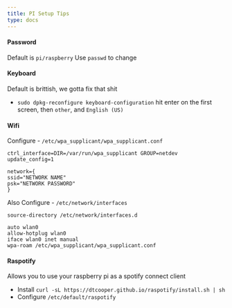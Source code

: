 ```yaml
---
title: PI Setup Tips
type: docs
---
```


#### Password

Default is `pi/raspberry`
Use `passwd` to change

#### Keyboard

Default is brittish, we gotta fix that shit
 * `sudo dpkg-reconfigure keyboard-configuration` hit enter on the first screen, then `other`, and `English (US)`

#### Wifi

Configure - `/etc/wpa_supplicant/wpa_supplicant.conf`

```
ctrl_interface=DIR=/var/run/wpa_supplicant GROUP=netdev
update_config=1

network={
ssid="NETWORK NAME"
psk="NETWORK PASSWORD"
}
```

Also Configure - `/etc/network/interfaces`

```
source-directory /etc/network/interfaces.d

auto wlan0
allow-hotplug wlan0
iface wlan0 inet manual
wpa-roam /etc/wpa_supplicant/wpa_supplicant.conf
```

#### Raspotify
Allows you to use your raspberry pi as a spotify connect client

* Install `curl -sL https://dtcooper.github.io/raspotify/install.sh | sh`
* Configure `/etc/default/raspotify`